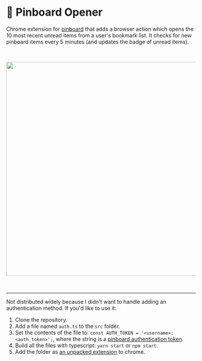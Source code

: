 # 📍 Pinboard Opener

Chrome extension for [pinboard](https://pinboard.in/) that adds a browser action which opens the 10 most recent unread items from a user's bookmark list. It checks for new pinboard items every 5 minutes (and updates the badge of unread items).

<br/>
<p align="center">
  <img width="700" height="568" src="https://user-images.githubusercontent.com/10323195/32936610-ca6137a0-cb29-11e7-9d97-1e330996ca6d.gif">
</p>
<br/>

---

Not distributed widely because I didn't want to handle adding an authentication method. If you'd like to use it:

1. Clone the repository.
2. Add a file named `auth.ts` to the `src` folder.
3. Set the contents of the file to: `const AUTH_TOKEN = '<username>:<auth_token>';`, where the string is a [pinboard authentication token](https://pinboard.in/settings/password).
4. Build all the files with typescript: `yarn start` or `npm start`.
5. Add the folder as [an unpacked extension](https://developer.chrome.com/extensions/getstarted#update-code) to chrome.
